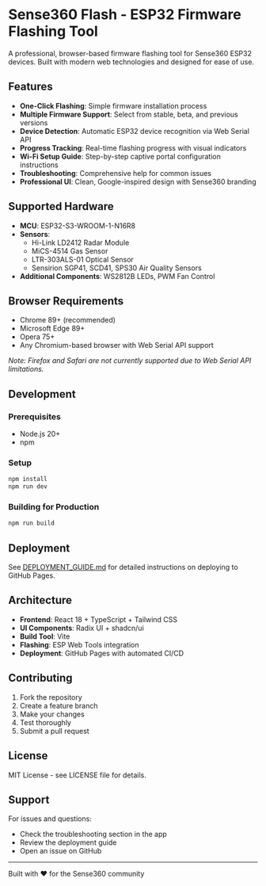 # Sense360 Flash - ESP32 Firmware Flashing Tool

A professional, browser-based firmware flashing tool for Sense360 ESP32 devices. Built with modern web technologies and designed for ease of use.

## Features

- **One-Click Flashing**: Simple firmware installation process
- **Multiple Firmware Support**: Select from stable, beta, and previous versions
- **Device Detection**: Automatic ESP32 device recognition via Web Serial API
- **Progress Tracking**: Real-time flashing progress with visual indicators
- **Wi-Fi Setup Guide**: Step-by-step captive portal configuration instructions
- **Troubleshooting**: Comprehensive help for common issues
- **Professional UI**: Clean, Google-inspired design with Sense360 branding

## Supported Hardware

- **MCU**: ESP32-S3-WROOM-1-N16R8
- **Sensors**: 
  - Hi-Link LD2412 Radar Module
  - MiCS-4514 Gas Sensor
  - LTR-303ALS-01 Optical Sensor
  - Sensirion SGP41, SCD41, SPS30 Air Quality Sensors
- **Additional Components**: WS2812B LEDs, PWM Fan Control

## Browser Requirements

- Chrome 89+ (recommended)
- Microsoft Edge 89+
- Opera 75+
- Any Chromium-based browser with Web Serial API support

*Note: Firefox and Safari are not currently supported due to Web Serial API limitations.*

## Development

### Prerequisites
- Node.js 20+
- npm

### Setup
```bash
npm install
npm run dev
```

### Building for Production
```bash
npm run build
```

## Deployment

See [DEPLOYMENT_GUIDE.md](DEPLOYMENT_GUIDE.md) for detailed instructions on deploying to GitHub Pages.

## Architecture

- **Frontend**: React 18 + TypeScript + Tailwind CSS
- **UI Components**: Radix UI + shadcn/ui
- **Build Tool**: Vite
- **Flashing**: ESP Web Tools integration
- **Deployment**: GitHub Pages with automated CI/CD

## Contributing

1. Fork the repository
2. Create a feature branch
3. Make your changes
4. Test thoroughly
5. Submit a pull request

## License

MIT License - see LICENSE file for details.

## Support

For issues and questions:
- Check the troubleshooting section in the app
- Review the deployment guide
- Open an issue on GitHub

---

Built with ❤️ for the Sense360 community